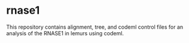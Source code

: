 # rnase1

This repository contains alignment, tree, and codeml control files for an analysis of the RNASE1 in lemurs using codeml.
